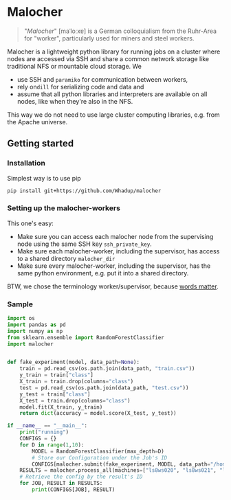 # Malocher

> "*Malocher*" [maˈloːxɐ] is a German colloquialism from the Ruhr-Area for "worker", particularly used for miners and steel workers.

Malocher is a lightweight python library for running jobs on a cluster where nodes are accessed via SSH and share a common network storage like traditional NFS or mountable cloud storage. We

- use SSH and `paramiko` for communication between workers,
- rely on`dill` for serializing code and data and
- assume that all python libraries and interpreters are available on all nodes, like when they're also in the NFS.

This way we do not need to use large cluster computing libraries, e.g. from the Apache universe.

## Getting started

### Installation

Simplest way is to use pip

```bash
pip install git+https://github.com/Whadup/malocher
```

### Setting up the malocher-workers

This one's easy: 

- Make sure you can access each malocher node from the supervising node using the same SSH key `ssh_private_key`.
- Make sure each malocher-worker, including the supervisor, has access to a shared directory `malocher_dir`
- Make sure every malocher-worker, including the supervisor, has the same python environment, e.g. put it into a shared directory.

BTW, we chose the terminology worker/supervisor, because [words matter](https://thenewstack.io/words-matter-finally-tech-looks-at-removing-exclusionary-language/).

### Sample

```python
import os
import pandas as pd
import numpy as np
from sklearn.ensemble import RandomForestClassifier
import malocher


def fake_experiment(model, data_path=None):
    train = pd.read_csv(os.path.join(data_path, "train.csv"))
    y_train = train["class"]
    X_train = train.drop(columns="class")
    test = pd.read_csv(os.path.join(data_path, "test.csv"))
    y_test = train["class"]
    X_test = train.drop(columns="class")
    model.fit(X_train, y_train)
    return dict(accuracy = model.score(X_test, y_test))

if __name__ == "__main__":
    print("running")
    CONFIGS = {}
    for D in range(1,10):
        MODEL = RandomForestClassifier(max_depth=D)
        # Store our Configuration under the Job's ID
        CONFIGS[malocher.submit(fake_experiment, MODEL, data_path="/home/share/datensaetze/pamono")] = D
    RESULTS = malocher.process_all(machines=["ls8ws020", "ls8ws021", "ls8ws022", "ls8ws023", "ls8ws024", "ls8ws025"])
    # Retrieve the config by the result's ID
    for JOB, RESULT in RESULTS:
        print(CONFIGS[JOB], RESULT)
```


